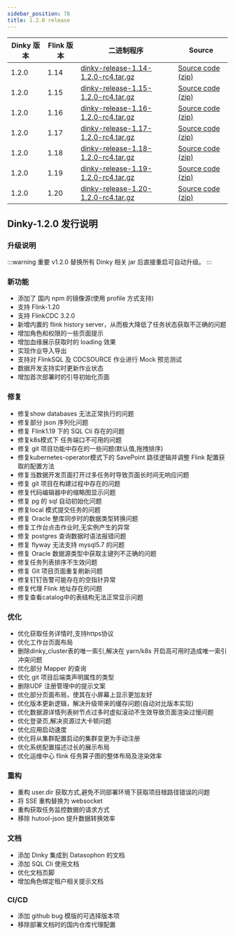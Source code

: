 ```yaml
---
sidebar_position: 78
title: 1.2.0 release
---
```


| Dinky 版本 | Flink 版本 | 二进制程序                                                                                                                               | Source                                                                                |
|----------|----------|-------------------------------------------------------------------------------------------------------------------------------------|---------------------------------------------------------------------------------------|
| 1.2.0    | 1.14     | [dinky-release-1.14-1.2.0-rc4.tar.gz](https://github.com/DataLinkDC/dinky/releases/download/v1.2.0/dinky-release-1.14-1.2.0-rc4.tar.gz) | [Source code (zip)](https://github.com/DataLinkDC/dinky/archive/refs/tags/v1.2.0.zip) |
| 1.2.0    | 1.15     | [dinky-release-1.15-1.2.0-rc4.tar.gz](https://github.com/DataLinkDC/dinky/releases/download/v1.2.0/dinky-release-1.15-1.2.0-rc4.tar.gz)     | [Source code (zip)](https://github.com/DataLinkDC/dinky/archive/refs/tags/v1.2.0.zip) |
| 1.2.0    | 1.16     | [dinky-release-1.16-1.2.0-rc4.tar.gz](https://github.com/DataLinkDC/dinky/releases/download/v1.2.0/dinky-release-1.16-1.2.0-rc4.tar.gz)     | [Source code (zip)](https://github.com/DataLinkDC/dinky/archive/refs/tags/v1.2.0.zip) |
| 1.2.0    | 1.17     | [dinky-release-1.17-1.2.0-rc4.tar.gz](https://github.com/DataLinkDC/dinky/releases/download/v1.2.0/dinky-release-1.17-1.2.0-rc4.tar.gz)     | [Source code (zip)](https://github.com/DataLinkDC/dinky/archive/refs/tags/v1.2.0.zip) |
| 1.2.0    | 1.18     | [dinky-release-1.18-1.2.0-rc4.tar.gz](https://github.com/DataLinkDC/dinky/releases/download/v1.2.0/dinky-release-1.18-1.2.0-rc4.tar.gz)     | [Source code (zip)](https://github.com/DataLinkDC/dinky/archive/refs/tags/v1.2.0.zip) |
| 1.2.0    | 1.19     | [dinky-release-1.19-1.2.0-rc4.tar.gz](https://github.com/DataLinkDC/dinky/releases/download/v1.2.0/dinky-release-1.19-1.2.0-rc4.tar.gz)     | [Source code (zip)](https://github.com/DataLinkDC/dinky/archive/refs/tags/v1.2.0.zip) |
| 1.2.0    | 1.20     | [dinky-release-1.20-1.2.0-rc4.tar.gz](https://github.com/DataLinkDC/dinky/releases/download/v1.2.0/dinky-release-1.19-1.2.0-rc4.tar.gz)     | [Source code (zip)](https://github.com/DataLinkDC/dinky/archive/refs/tags/v1.2.0.zip) |

## Dinky-1.2.0 发行说明

### 升级说明

:::warning 重要
v1.2.0 替换所有 Dinky 相关 jar 后直接重启可自动升级。
:::

### 新功能
- 添加了 国内 npm 的镜像源(使用 profile 方式支持)
- 支持 Flink-1.20
- 支持 FlinkCDC 3.2.0
- 新增内置的 flink history server，从而极大降低了任务状态获取不正确的问题
- 增加角色和权限的一些页面提示
- 增加血缘展示获取时的 loading 效果
- 实现作业导入导出
- 支持对 FlinkSQL 及 CDCSOURCE 作业进行 Mock 预览测试
- 数据开发支持实时更新作业状态
- 增加首次部署时的引导初始化页面

### 修复
- 修复show databases 无法正常执行的问题
- 修复部分 json 序列化问题
- 修复 Flink1.19 下的 SQL Cli 存在的问题
- 修复k8s模式下 任务端口不可用的问题
- 修复 git 项目功能中存在的一些问题(默认值,拖拽排序)
- 修复kubernetes-operator模式下的 SavePoint 路径逻辑并调整 Flink 配置获取的配置方法
- 修复当数据开发页面打开过多任务时导致页面长时间无响应问题
- 修复 git 项目在构建过程中存在的问题
- 修复代码编辑器中的缩略图显示问题
- 修复 pg 的 sql 自动初始化问题
- 修复local 模式提交任务的问题
- 修复 Oracle 整库同步时的数据类型转换问题
- 修复工作台点击作业时,无实例产生的异常
- 修复 postgres 查询数据时语法报错问题
- 修复 flyway 无法支持 mysql5.7 的问题
- 修复 Oracle 数据源类型中获取主键列不正确的问题
- 修复任务列表排序不生效问题
- 修复 Git 项目页面重复刷新问题
- 修复钉钉告警可能存在的空指针异常
- 修复代理 Flink 地址存在的问题
- 修复查看catalog中的表结构无法正常显示问题

### 优化
- 优化获取任务详情时,支持https协议
- 优化工作台页面布局
- 删除dinky_cluster表的唯一索引,解决在 yarn/k8s 开启高可用时造成唯一索引冲突问题
- 优化部分 Mapper 的查询
- 优化 git 项目后端类声明属性的类型
- 删除UDF 注册管理中的提示文案
- 优化部分页面布局，使其在小屏幕上显示更加友好
- 优化版本更新逻辑，解决升级带来的缓存问题(自动对比版本实现)
- 优化数据源详情列表树节点过多时虚拟滚动不生效导致页面渲染过慢问题
- 优化登录页,解决资源过大卡顿问题
- 优化应用启动速度
- 优化将从集群配置启动的集群变更为手动注册
- 优化系统配置描述过长的展示布局
- 优化运维中心 flink 任务算子图的整体布局及渲染效率

### 重构
- 重构 user.dir 获取方式,避免不同部署环境下获取项目根路径错误的问题
- 将 SSE 重构替换为 websocket
- 重构获取任务监控数据的请求方式
- 移除 hutool-json 提升数据转换效率


### 文档
- 添加 Dinky 集成到 Datasophon 的文档
- 添加 SQL Cli 使用文档
- 优化文档页脚
- 增加角色绑定租户相关提示文档

### CI/CD
- 添加 github bug 模版的可选择版本项
- 移除部署文档时的国内仓库代理配置


